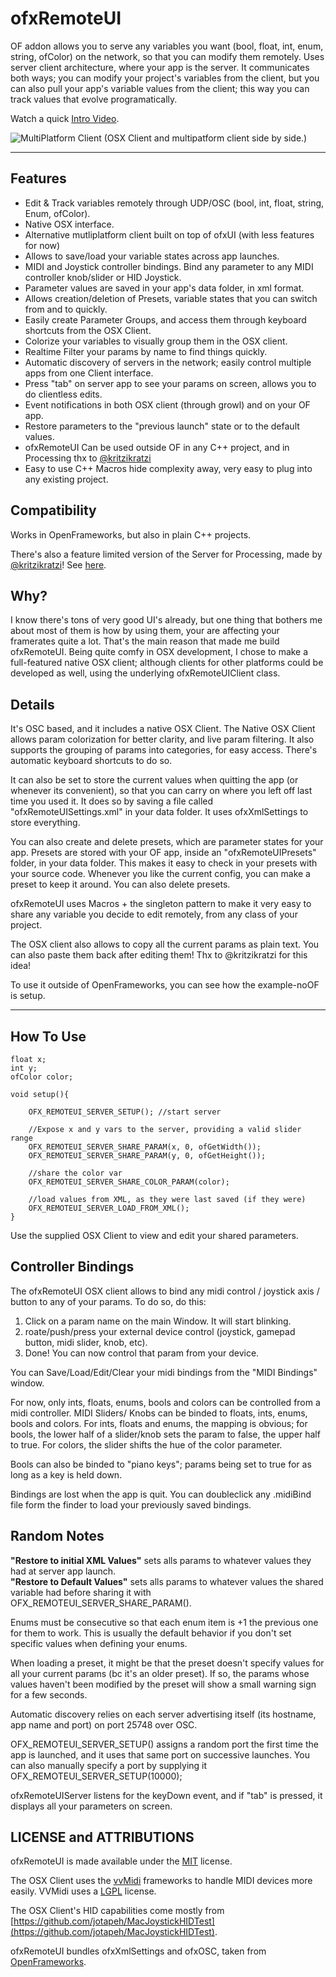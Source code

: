 # ofxRemoteUI


OF addon allows you to serve any variables you want (bool, float, int, enum, string, ofColor) on the network, so that you can modify them remotely. Uses server client architecture, where your app is the server. It communicates both ways; you can modify your project's variables from the client, but you can also pull your app's variable values from the client; this way you can track values that evolve programatically. 

Watch a quick [Intro Video](http://youtu.be/F18f67d_WjU).


![MultiPlatform Client](http://farm4.staticflickr.com/3756/11038662486_79c63c2950_o.png "WIP MultiPlatform Client") (OSX Client and multipatform client side by side.)


---

## Features

* Edit & Track variables remotely through UDP/OSC (bool, int, float, string, Enum, ofColor).
* Native OSX interface.
* Alternative mutliplatform client built on top of ofxUI (with less features for now)
* Allows to save/load your variable states across app launches.
* MIDI and Joystick controller bindings. Bind any parameter to any MIDI controller knob/slider or HID Joystick.
* Parameter values are saved in your app's data folder, in xml format.
* Allows creation/deletion of Presets, variable states that you can switch from and to quickly.
* Easily create Parameter Groups, and access them through keyboard shortcuts from the OSX Client.
* Colorize your variables to visually group them in the OSX client.
* Realtime Filter your params by name to find things quickly.
* Automatic discovery of servers in the network; easily control multiple apps from one Client interface.
* Press "tab" on server app to see your params on screen, allows you to do clientless edits.
* Event notifications in both OSX client (through growl) and on your OF app.
* Restore parameters to the "previous launch" state or to the default values.
* ofxRemoteUI Can be used outside OF in any C++ project, and in Processing thx to [@kritzikratzi](http://github.com/kirtzikratzi)
* Easy to use C++ Macros hide complexity away, very easy to plug into any existing project.



## Compatibility
Works in OpenFrameworks, but also in plain C++ projects.

There's also a feature limited version of the Server for Processing, made by [@kritzikratzi](http://github.com/kirtzikratzi)! See <a href="http://superduper.org/processing/remoteUI">here</a>.

## Why?

I know there's tons of very good UI's already, but one thing that bothers me about most of them is how by using them, your are affecting your framerates quite a lot. That's the main reason that made me build ofxRemoteUI. Being quite comfy in OSX development, I chose to make a full-featured native OSX client; although clients for other platforms could be developed as well, using the underlying ofxRemoteUIClient class.

## Details

It's OSC based, and it includes a native OSX Client. The Native OSX Client allows param colorization for better clarity, and live param filtering. It also supports the grouping of params into categories, for easy access. There's automatic keyboard shortcuts to do so.

It can also be set to store the current values when quitting the app (or whenever its convenient), so that you can carry on where you left off last time you used it. It does so by saving a file called "ofxRemoteUISettings.xml" in your data folder. It uses ofxXmlSettings to store everything. 

You can also create and delete presets, which are parameter states for your app. Presets are stored with your OF app, inside an "ofxRemoteUIPresets" folder, in your data folder. This makes it easy to check in your presets with your source code. Whenever you like the current config, you can make a preset to keep it around. You can also delete presets.

ofxRemoteUI uses Macros + the singleton pattern to make it very easy to share any variable you decide to edit remotely, from any class of your project.

The OSX client also allows to copy all the current params as plain text. You can also paste them back after editing them! Thx to @kritzikratzi for this idea!

To use it outside of OpenFrameworks, you can see how the example-noOF is setup.   

-----


## How To Use

	float x;
	int y;
	ofColor color;

	void setup(){	
	
		OFX_REMOTEUI_SERVER_SETUP(); //start server
		
		//Expose x and y vars to the server, providing a valid slider range
		OFX_REMOTEUI_SERVER_SHARE_PARAM(x, 0, ofGetWidth()); 
		OFX_REMOTEUI_SERVER_SHARE_PARAM(y, 0, ofGetHeight());
		
		//share the color var
		OFX_REMOTEUI_SERVER_SHARE_COLOR_PARAM(color);
		
		//load values from XML, as they were last saved (if they were)
		OFX_REMOTEUI_SERVER_LOAD_FROM_XML(); 
	}
	
Use the supplied OSX Client to view and edit your shared parameters.


## Controller Bindings
The ofxRemoteUI OSX client allows to bind any midi control / joystick axis / button to any of your params. To do so, do this:

1. Click on a param name on the main Window. It will start blinking.
2. roate/push/press your external device control (joystick, gamepad button, midi slider, knob, etc).
3. Done! You can now control that param from your device. 

You can Save/Load/Edit/Clear your midi bindings from the "MIDI Bindings" window. 

For now, only ints, floats, enums, bools and colors can be controlled from a midi controller. MIDI Sliders/ Knobs can be binded to floats, ints, enums, bools and colors. For ints, floats and enums, the mapping is obvious; for bools, the lower half of a slider/knob sets the param to false, the upper half to true. For colors, the slider shifts the hue of the color parameter.

Bools can also be binded to "piano keys"; params being set to true for as long as a key is held down.

Bindings are lost when the app is quit. You can doubleclick any .midiBind file form the finder to load your previously saved bindings.

## Random Notes

**"Restore to initial XML Values"** sets alls params to whatever values they had at server app launch.  
**"Restore to Default Values"** sets alls params to whatever values the shared variable had before sharing it with OFX_REMOTEUI_SERVER_SHARE_PARAM().

Enums must be consecutive so that each enum item is +1 the previous one for them to work. This is usually the default behavior if you don't set specific values when defining your enums.

When loading a preset, it might be that the preset doesn't specify values for all your current params (bc it's an older preset). If so, the params whose values haven't been modified by the preset will show a small warning sign for a few seconds.

Automatic discovery relies on each server advertising itself (its hostname, app name and port) on port 25748 over OSC.

OFX_REMOTEUI_SERVER_SETUP() assigns a random port the first time the app is launched, and it uses that same port on successive launches. You can also manually specify a port by supplying it OFX_REMOTEUI_SERVER_SETUP(10000);

ofxRemoteUIServer listens for the keyDown event, and if "tab" is pressed, it displays all your parameters on screen.


## LICENSE and ATTRIBUTIONS

ofxRemoteUI is made available under the [MIT](http://opensource.org/licenses/MIT) license.

The OSX Client uses the [vvMidi](https://github.com/mrRay/vvopensource) frameworks to handle MIDI devices more easily. VVMidi uses a [LGPL](https://github.com/mrRay/vvopensource/blob/master/lgpl-3.0.txt) license. 

The OSX Client's HID capabilities come mostly from [https://github.com/jotapeh/MacJoystickHIDTest](https://github.com/jotapeh/MacJoystickHIDTest).

ofxRemoteUI bundles ofxXmlSettings and ofxOSC, taken from [OpenFrameworks](http://openframeworks.cc).